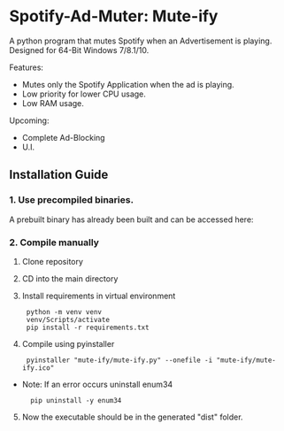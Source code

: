 # Spotify-Ad-Muter: Mute-ify

A python program that mutes Spotify when an Advertisement is playing. Designed for 64-Bit Windows 7/8.1/10.

Features:
- Mutes only the Spotify Application when the ad is playing.
- Low priority for lower CPU usage.
- Low RAM usage.

Upcoming:
- Complete Ad-Blocking
- U.I.

## Installation Guide

### 1. Use precompiled binaries.

A prebuilt binary has already been built and can be accessed here:

### 2. Compile manually

1. Clone repository
2. CD into the main directory
3. Install requirements in virtual environment

        python -m venv venv
        venv/Scripts/activate
        pip install -r requirements.txt
  
4. Compile using pyinstaller

        pyinstaller "mute-ify/mute-ify.py" --onefile -i "mute-ify/mute-ify.ico"  

- Note: If an error occurs uninstall enum34
  
        pip uninstall -y enum34

5. Now the executable should be in the generated "dist" folder.
  
